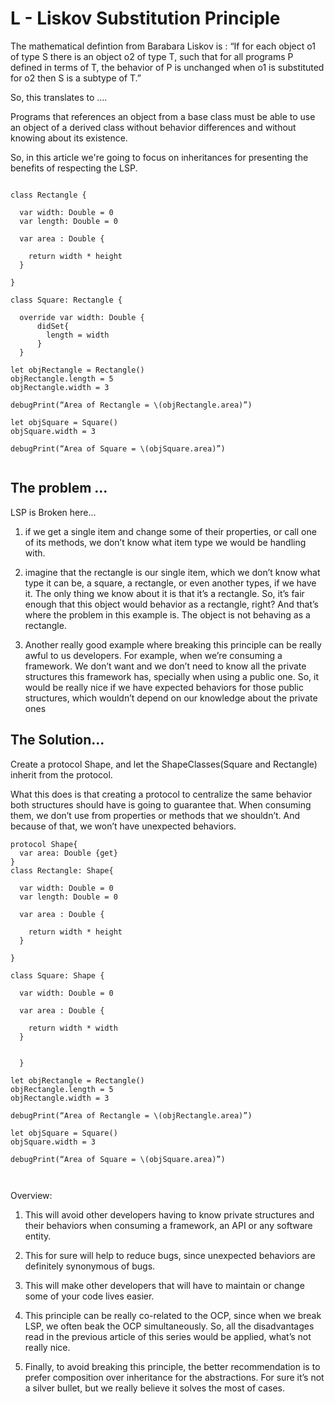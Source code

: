 # L - Liskov Substitution Principle

The mathematical defintion from Barabara Liskov is : 
“If for each object o1 of type S there is an object o2 of type T, such that for all programs P defined in terms of T, the behavior of P is unchanged when o1 is substituted for o2 then S is a subtype of T.”

So, this translates to ….

Programs that references an object from a base class must be able to use an object of a derived class without behavior differences and without knowing about its existence.

So, in this article we're going to focus on inheritances for presenting the benefits of respecting the LSP.

```

class Rectangle {

  var width: Double = 0
  var length: Double = 0

  var area : Double {

    return width * height
  }

}

class Square: Rectangle {

  override var width: Double {
      didSet{
        length = width
      }
  }

let objRectangle = Rectangle()
objRectangle.length = 5
objRectangle.width = 3

debugPrint(“Area of Rectangle = \(objRectangle.area)”)

let objSquare = Square()
objSquare.width = 3

debugPrint(“Area of Square = \(objSquare.area)”)


```

## The problem ...

LSP is Broken here...

1)  if we get a single item and change some of their properties, or call one of its methods, we don’t know what item type we would be handling with.

2) imagine that the rectangle is our single item, which we don’t know what type it can be, a square, a rectangle, or even another types, if we have it. The only thing we know about it is that it’s a rectangle. So, it’s fair enough that this object would behavior as a rectangle, right? And that’s where the problem in this example is. The object is not behaving as a rectangle.

3) Another really good example where breaking this principle can be really awful to us developers. For example, when we’re consuming a framework. We don’t want and we don’t need to know all the private structures this framework has, specially when using a public one. So, it would be really nice if we have expected behaviors for those public structures, which wouldn’t depend on our knowledge about the private ones


## The Solution...
Create a protocol Shape, and let the ShapeClasses(Square and Rectangle) inherit from the protocol.

What this does is that creating a protocol to centralize the same behavior both structures should have is going to guarantee that. When consuming them, we don’t use from properties or methods that we shouldn’t. And because of that, we won’t have unexpected behaviors.

```
protocol Shape{
  var area: Double {get}
}
class Rectangle: Shape{

  var width: Double = 0
  var length: Double = 0

  var area : Double {

    return width * height
  }

}

class Square: Shape {

  var width: Double = 0
  
  var area : Double {

    return width * width
  }

  
  }

let objRectangle = Rectangle()
objRectangle.length = 5
objRectangle.width = 3

debugPrint(“Area of Rectangle = \(objRectangle.area)”)

let objSquare = Square()
objSquare.width = 3

debugPrint(“Area of Square = \(objSquare.area)”)



```

Overview: 
1) This will avoid other developers having to know private structures and their behaviors when consuming a framework, an API or any software entity.

2) This for sure will help to reduce bugs, since unexpected behaviors are definitely synonymous of bugs.

3) This will make other developers that will have to maintain or change some of your code lives easier.

4) This principle can be really co-related to the OCP, since when we break LSP, we often beak the OCP simultaneously. So, all the disadvantages read in the previous article of this series would be applied, what’s not really nice.

5) Finally, to avoid breaking this principle, the better recommendation is to prefer composition over inheritance for the abstractions. For sure it’s not a silver bullet, but we really believe it solves the most of cases.
